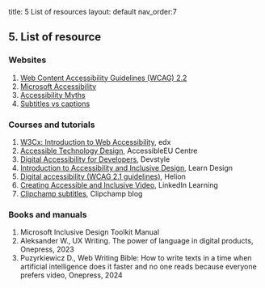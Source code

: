title: 5 List of resources 
layout: default
nav_order:7

## 5. List of resource

### Websites

1. [Web Content Accessibility Guidelines (WCAG) 2.2](https://www.w3.org/TR/WCAG22/)
2. [Microsoft Accessibility](https://www.microsoft.com/en-us/accessibility)
3. [Accessibility Myths](https://a11ymyths.com/)
4. [Subtitles vs captions](https://www.rask.ai/blog/subtitles-vs-captions-breaking-down-the-difference)

### Courses and tutorials

1. [W3Cx: Introduction to Web Accessibility](https://www.edx.org/learn/web-accessibility/the-world-wide-web-consortium-w3c-introduction-to-web-accessibility), edx
2. [Accessible Technology Design](https://accessible-eu-centre.ec.europa.eu/content-corner/events/accessibleeu-training-course-accessible-technology-design-ot-eu-01-2023-11-15_en), AccessibleEU Centre
3. [Digital Accessibility for Developers](https://devbites.pl/kursy/dostepnosc-cyfrowa/), Devstyle
4. [Introduction to Accessibility and Inclusive Design](https://www.learndesign.pl/warsztaty/wprowadzenie-do-dostepnosci-i-projektowania-bez-wykluczen), Learn Design
5. [Digital accessibility (WCAG 2.1 guidelines)](https://helion.pl/kurs/dostepnosc-cyfrowa-kurs-video-wprowadzenie-do-tematyki-i-wytycznych-wcag-2-1-michal-wiktor-zmijewski-tomasz-pluta-mariusz-bor,vdoscy.html), Helion
6. [Creating Accessible and Inclusive Video](https://www.linkedin.com/learning/creating-accessible-and-inclusive-video), LinkedIn Learning
7. [Clipchamp subtitles](https://clipchamp.com/en/blog/add-subtitles-videos-benefits-easy-hacks/), Clipchamp blog

### Books and manuals

1. Microsoft Inclusive Design Toolkit Manual
2. Aleksander W., UX Writing. The power of language in digital products, Onepress, 2023
3. Puzyrkiewicz D., Web Writing Bible: How to write texts in a time when artificial intelligence does it faster and no one reads because everyone prefers video, Onepress, 2024
